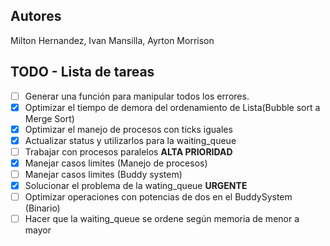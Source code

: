 ## Autores
Milton Hernandez, Ivan Mansilla, Ayrton Morrison


## TODO - Lista de tareas
- [ ] Generar una función para manipular todos los errores.
- [X] Optimizar el tiempo de demora del ordenamiento de Lista(Bubble sort a Merge Sort)
- [X] Optimizar el manejo de procesos con ticks iguales
- [X] Actualizar status y utilizarlos para la waiting_queue
- [ ] Trabajar con procesos paralelos **ALTA PRIORIDAD**
- [X] Manejar casos limites (Manejo de procesos)
- [ ] Manejar casos limites (Buddy system)
- [X] Solucionar el problema de la wating_queue **URGENTE**
- [ ] Optimizar operaciones con potencias de dos en el BuddySystem (Binario)
- [ ] Hacer que la waiting_queue se ordene según memoria de menor a mayor